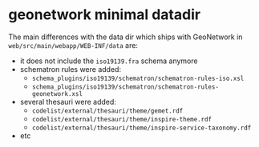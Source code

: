 geonetwork minimal datadir
==========================

The main differences with the data dir which ships with GeoNetwork in ```web/src/main/webapp/WEB-INF/data``` are:
 * it does not include the ```iso19139.fra``` schema anymore
 * schematron rules were added:
   * ```schema_plugins/iso19139/schematron/schematron-rules-iso.xsl```
   * ```schema_plugins/iso19139/schematron/schematron-rules-geonetwork.xsl```
 * several thesauri were added:
   * ```codelist/external/thesauri/theme/gemet.rdf```
   * ```codelist/external/thesauri/theme/inspire-theme.rdf```
   * ```codelist/external/thesauri/theme/inspire-service-taxonomy.rdf```
 * etc
